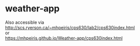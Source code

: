 # weather-app

Also accessible via http://scs.ryerson.ca/~mhpeiris/cps630/lab2/cps630index.html  
or  
https://mhpeiris.github.io/Weather-app/cps630index.html
